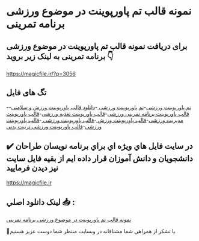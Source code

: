 # نمونه قالب تم پاورپوینت در موضوع ورزشی برنامه تمرینی

## برای دریافت نمونه قالب تم پاورپوینت در موضوع ورزشی برنامه تمرینی به لینک زیر بروید 👇

https://magicfile.ir/?p=3056

## تگ های فایل

-[تم پاورپوینت ورزشی](https://magicfile.ir/product/%d9%82%d8%a7%d9%84%d8%a8-%d8%aa%d9%85-%d9%be%d8%a7%d9%88%d8%b1%d9%be%d9%88%db%8c%d9%86%d8%aa-%d8%af%d8%b1-%d9%85%d9%88%d8%b6%d9%88%d8%b9-%d9%88%d8%b1%d8%b2%d8%b4%db%8c-%d8%a8%d8%b1%d9%86%d8%a7%d9%85%d9%87-%d8%aa%d9%85%d8%b1%db%8c%d9%86%db%8c/)-[تم پاورپوینت ورزشی ](https://magicfile.ir/product/%d9%82%d8%a7%d9%84%d8%a8-%d8%aa%d9%85-%d9%be%d8%a7%d9%88%d8%b1%d9%be%d9%88%db%8c%d9%86%d8%aa-%d8%af%d8%b1-%d9%85%d9%88%d8%b6%d9%88%d8%b9-%d9%88%d8%b1%d8%b2%d8%b4%db%8c-%d8%a8%d8%b1%d9%86%d8%a7%d9%85%d9%87-%d8%aa%d9%85%d8%b1%db%8c%d9%86%db%8c/)-[دانلود قالب پاورپوینت ورزش و سلامتی](https://magicfile.ir/product/%d9%82%d8%a7%d9%84%d8%a8-%d8%aa%d9%85-%d9%be%d8%a7%d9%88%d8%b1%d9%be%d9%88%db%8c%d9%86%d8%aa-%d8%af%d8%b1-%d9%85%d9%88%d8%b6%d9%88%d8%b9-%d9%88%d8%b1%d8%b2%d8%b4%db%8c-%d8%a8%d8%b1%d9%86%d8%a7%d9%85%d9%87-%d8%aa%d9%85%d8%b1%db%8c%d9%86%db%8c/)-[قالب پاورپوینت برنامه تمرینی ورزشی](https://magicfile.ir/product/%d9%82%d8%a7%d9%84%d8%a8-%d8%aa%d9%85-%d9%be%d8%a7%d9%88%d8%b1%d9%be%d9%88%db%8c%d9%86%d8%aa-%d8%af%d8%b1-%d9%85%d9%88%d8%b6%d9%88%d8%b9-%d9%88%d8%b1%d8%b2%d8%b4%db%8c-%d8%a8%d8%b1%d9%86%d8%a7%d9%85%d9%87-%d8%aa%d9%85%d8%b1%db%8c%d9%86%db%8c/)-[قالب پاورپوینت تغذیه ورزشی](https://magicfile.ir/product/%d9%82%d8%a7%d9%84%d8%a8-%d8%aa%d9%85-%d9%be%d8%a7%d9%88%d8%b1%d9%be%d9%88%db%8c%d9%86%d8%aa-%d8%af%d8%b1-%d9%85%d9%88%d8%b6%d9%88%d8%b9-%d9%88%d8%b1%d8%b2%d8%b4%db%8c-%d8%a8%d8%b1%d9%86%d8%a7%d9%85%d9%87-%d8%aa%d9%85%d8%b1%db%8c%d9%86%db%8c/)-[قالب پاورپوینت مدیریت ورزشی](https://magicfile.ir/product/%d9%82%d8%a7%d9%84%d8%a8-%d8%aa%d9%85-%d9%be%d8%a7%d9%88%d8%b1%d9%be%d9%88%db%8c%d9%86%d8%aa-%d8%af%d8%b1-%d9%85%d9%88%d8%b6%d9%88%d8%b9-%d9%88%d8%b1%d8%b2%d8%b4%db%8c-%d8%a8%d8%b1%d9%86%d8%a7%d9%85%d9%87-%d8%aa%d9%85%d8%b1%db%8c%d9%86%db%8c/)-[قالب پاورپوینت ورزش ](https://magicfile.ir/product/%d9%82%d8%a7%d9%84%d8%a8-%d8%aa%d9%85-%d9%be%d8%a7%d9%88%d8%b1%d9%be%d9%88%db%8c%d9%86%d8%aa-%d8%af%d8%b1-%d9%85%d9%88%d8%b6%d9%88%d8%b9-%d9%88%d8%b1%d8%b2%d8%b4%db%8c-%d8%a8%d8%b1%d9%86%d8%a7%d9%85%d9%87-%d8%aa%d9%85%d8%b1%db%8c%d9%86%db%8c/)-[قالب پاورپوینت ورزشی ](https://magicfile.ir/product/%d9%82%d8%a7%d9%84%d8%a8-%d8%aa%d9%85-%d9%be%d8%a7%d9%88%d8%b1%d9%be%d9%88%db%8c%d9%86%d8%aa-%d8%af%d8%b1-%d9%85%d9%88%d8%b6%d9%88%d8%b9-%d9%88%d8%b1%d8%b2%d8%b4%db%8c-%d8%a8%d8%b1%d9%86%d8%a7%d9%85%d9%87-%d8%aa%d9%85%d8%b1%db%8c%d9%86%db%8c/)-[قالب پاورپوینت ورزشی](https://magicfile.ir/product/%d9%82%d8%a7%d9%84%d8%a8-%d8%aa%d9%85-%d9%be%d8%a7%d9%88%d8%b1%d9%be%d9%88%db%8c%d9%86%d8%aa-%d8%af%d8%b1-%d9%85%d9%88%d8%b6%d9%88%d8%b9-%d9%88%d8%b1%d8%b2%d8%b4%db%8c-%d8%a8%d8%b1%d9%86%d8%a7%d9%85%d9%87-%d8%aa%d9%85%d8%b1%db%8c%d9%86%db%8c/)-[قالب پاورپوینت ورزشی تربیت بدنی](https://magicfile.ir/product/%d9%82%d8%a7%d9%84%d8%a8-%d8%aa%d9%85-%d9%be%d8%a7%d9%88%d8%b1%d9%be%d9%88%db%8c%d9%86%d8%aa-%d8%af%d8%b1-%d9%85%d9%88%d8%b6%d9%88%d8%b9-%d9%88%d8%b1%d8%b2%d8%b4%db%8c-%d8%a8%d8%b1%d9%86%d8%a7%d9%85%d9%87-%d8%aa%d9%85%d8%b1%db%8c%d9%86%db%8c/)

## ✔️ در سايت فايل هاي ويژه اي براي برنامه نويسان طراحان دانشجويان و دانش آموزان قرار داده ايم از بقيه فايل سايت نيز ديدن فرماييد

https://magicfile.ir


## لينک دانلود اصلي 📥 :

[نمونه قالب تم پاورپوینت در موضوع ورزشی برنامه تمرینی](https://magicfile.ir/product/%d9%82%d8%a7%d9%84%d8%a8-%d8%aa%d9%85-%d9%be%d8%a7%d9%88%d8%b1%d9%be%d9%88%db%8c%d9%86%d8%aa-%d8%af%d8%b1-%d9%85%d9%88%d8%b6%d9%88%d8%b9-%d9%88%d8%b1%d8%b2%d8%b4%db%8c-%d8%a8%d8%b1%d9%86%d8%a7%d9%85%d9%87-%d8%aa%d9%85%d8%b1%db%8c%d9%86%db%8c/) 


🙏با تشکر از همراهي شما مشتاقانه در وبسایت منتظر شما دوست عزیز هستیم

